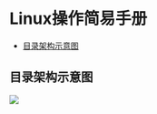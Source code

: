 # Linux操作简易手册


* [目录架构示意图](#目录架构示意图)



<span id = "#目录架构示意图"></span>
## 目录架构示意图

<img src="http://qiniulive.jsvcr.com/linux1.jpeg">